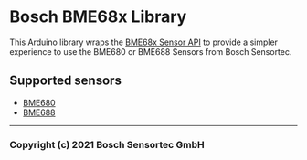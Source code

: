 # Bosch BME68x Library

This Arduino library wraps the [BME68x Sensor API](https://github.com/BoschSensortec/BME68x-Sensor-API) to provide a simpler experience to use the BME680 or BME688 Sensors from Bosch Sensortec.

## Supported sensors

- [BME680](https://www.bosch-sensortec.com/products/environmental-sensors/gas-sensors/bme680/)
- [BME688](https://www.bosch-sensortec.com/products/environmental-sensors/gas-sensors/bme688/)

---
### Copyright (c) 2021 Bosch Sensortec GmbH